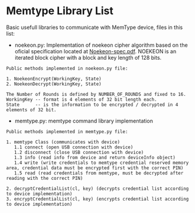 # Memtype Library List

Basic usefull libraries to communicate with MemType device, files in this list:

 * noekeon.py: Implementation of noekeon cipher algorithm based on the oficial specification located at [Noekeon-spec.pdf](http://gro.noekeon.org/Noekeon-spec.pdf). NOEKEON is an iterated block cipher with a block and key length of 128 bits.

```
Public methods implemented in noekeon.py file:

1. NoekeonEncrypt(WorkingKey, State)
2. NoekeonDecrypt(WorkingKey, State)

The Number of Rounds is defined by NUMBER_OF_ROUNDS and fixed to 16.
WorkingKey -- format is 4 elements of 32 bit length each.
State      -- is the information to be encrypted / decrypted in 4 elements of 32 bit.

```
 * memtype.py: memtype command library implementation

```
Public methods implemented in memtype.py file:

1. memtype Class (communicates with device)
   1.1 connect (open USB connection with device)
   1.2 disconnect (close USB connection with device)
   1.3 info (read info from device and return deviceInfo object)
   1.4 write (write credentials to memtype credential reserved memory area, credential data must be encrypted first with the correct PIN)
   1.5 read (read credentials from memtype, must be decrypted after reading with the correct PIN)

2. decryptCredentialList(cl, key) (decrypts credential list according to device implementation)
3. encryptCredentialList(cl, key) (encrypts credential list according to device implementation)

```
